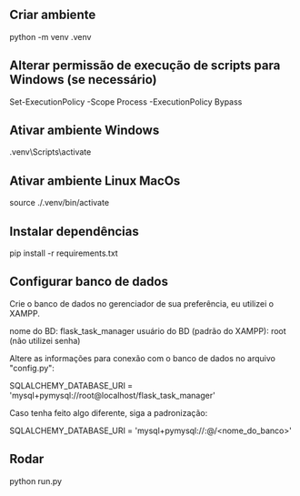 
## Criar ambiente
python -m venv .venv

## Alterar permissão de execução de scripts para Windows (se necessário)
Set-ExecutionPolicy -Scope Process -ExecutionPolicy Bypass

## Ativar ambiente Windows
.venv\Scripts\activate

## Ativar ambiente Linux MacOs
source ./.venv/bin/activate

## Instalar dependências
pip install -r requirements.txt

## Configurar banco de dados
Crie o banco de dados no gerenciador de sua preferência, eu utilizei o XAMPP.

nome do BD: flask_task_manager
usuário do BD (padrão do XAMPP): root
(não utilizei senha)

Altere as informações para conexão com o banco de dados no arquivo "config.py":

SQLALCHEMY_DATABASE_URI = 'mysql+pymysql://root@localhost/flask_task_manager'


Caso tenha feito algo diferente, siga a padronização:

SQLALCHEMY_DATABASE_URI = 'mysql+pymysql://<usuario>:<senha>@<host>/<nome_do_banco>'

## Rodar
python run.py 
